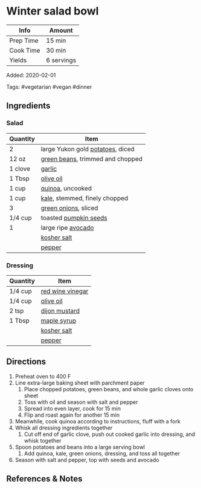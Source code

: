 # Winter salad bowl

| Info      | Amount     |
| --------- | ---------- |
| Prep Time | 15 min     |
| Cook Time | 30 min     |
| Yields    | 6 servings |

Added: 2020-02-01

Tags: #vegetarian #vegan #dinner

## Ingredients

### Salad

| Quantity | Item                                                                 |
| -------- | -------------------------------------------------------------------- |
| 2        | large Yukon gold [potatoes](../_ingredients/potato.md), diced        |
| 12 oz    | [green beans](../_ingredients/green%20beans.md), trimmed and chopped |
| 1 clove  | [garlic](../_ingredients/garlic.md)                                  |
| 1 Tbsp   | [olive oil](../_ingredients/olive%20oil.md)                          |
| 1 cup    | [quinoa](../_ingredients/quinoa.md), uncooked                        |
| 1 cup    | [kale](../_ingredients/kale.md), stemmed, finely chopped             |
| 3        | [green onions](../_ingredients/green%20onion.md), sliced             |
| 1/4 cup  | toasted [pumpkin seeds](../_ingredients/pumpkin%20seeds.md)          |
| 1        | large ripe [avocado](../_ingredients/avocado.md)                     |
|          | [kosher salt](../_ingredients/kosher%20salt.md)                      |
|          | [pepper](../_ingredients/pepper.md)                                  |

### Dressing

| Quantity | Item                                                        |
| -------- | ----------------------------------------------------------- |
| 1/4 cup  | [red wine vinegar](../_ingredients/red%20wine%20vinegar.md) |
| 1/4 cup  | [olive oil](../_ingredients/olive%20oil.md)                 |
| 2 tsp    | [dijon mustard](../_ingredients/dijon%20mustard.md)         |
| 1 Tbsp   | [maple syrup](../_ingredients/maple%20syrup.md)             |
|          | [kosher salt](../_ingredients/kosher%20salt.md)             |
|          | [pepper](../_ingredients/pepper.md)                         |

## Directions

1. Preheat oven to 400 F
2. Line extra-large baking sheet with parchment paper
   1. Place chopped potatoes, green beans, and whole garlic cloves onto sheet
   2. Toss with oil and season with salt and pepper
   3. Spread into even layer, cook for 15 min
   4. Flip and roast again for another 15 min
3. Meanwhile, cook quinoa according to instructions, fluff with a fork
4. Whisk all dressing ingredients together
   1. Cut off end of garlic clove, push out cooked garlic into dressing, and whisk together
5. Spoon potatoes and beans into a large serving bowl
   1. Add quinoa, kale, green onions, dressing, and toss all together
6. Season with salt and pepper, top with seeds and avocado

## References & Notes

[^1]: [Original recipe](https://ohsheglows.com/2015/01/21/warm-roasted-winter-salad-bowl/)
